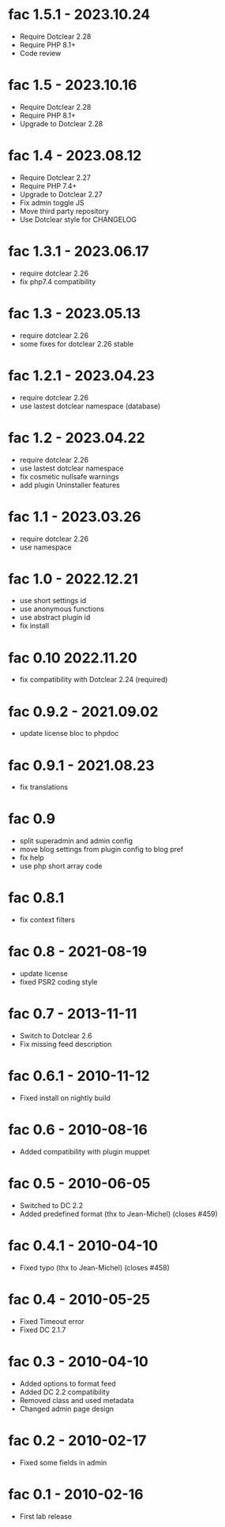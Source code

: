 fac 1.5.1 - 2023.10.24
===========================================================
* Require Dotclear 2.28
* Require PHP 8.1+
* Code review

fac 1.5 - 2023.10.16
===========================================================
* Require Dotclear 2.28
* Require PHP 8.1+
* Upgrade to Dotclear 2.28

fac 1.4 - 2023.08.12
===========================================================
* Require Dotclear 2.27
* Require PHP 7.4+
* Upgrade to Dotclear 2.27
* Fix admin toggle JS
* Move third party repository
* Use Dotclear style for CHANGELOG

fac 1.3.1 - 2023.06.17
===========================================================
* require dotclear 2.26
* fix php7.4 compatibility

fac 1.3 - 2023.05.13
===========================================================
* require dotclear 2.26
* some fixes for dotclear 2.26 stable

fac 1.2.1 - 2023.04.23
===========================================================
* require dotclear 2.26
* use lastest dotclear namespace (database)

fac 1.2 - 2023.04.22
===========================================================
* require dotclear 2.26
* use lastest dotclear namespace
* fix cosmetic nullsafe warnings
* add plugin Uninstaller features

fac 1.1 - 2023.03.26
===========================================================
* require dotclear 2.26
* use namespace

fac 1.0 - 2022.12.21
===========================================================
* use short settings id
* use anonymous functions
* use abstract plugin id
* fix install

fac 0.10 2022.11.20
===========================================================
* fix compatibility with Dotclear 2.24 (required)

fac 0.9.2 - 2021.09.02
===========================================================
* update license bloc to phpdoc

fac 0.9.1 - 2021.08.23
===========================================================
* fix translations

fac 0.9
===========================================================
* split superadmin and admin config
* move blog settings from plugin config to blog pref
* fix help
* use php short array code

fac 0.8.1
===========================================================
* fix context filters

fac 0.8 - 2021-08-19
===========================================================
* update license
* fixed PSR2 coding style

fac 0.7 - 2013-11-11
===========================================================
* Switch to Dotclear 2.6
* Fix missing feed description

fac 0.6.1 - 2010-11-12
===========================================================
* Fixed install on nightly build

fac 0.6 - 2010-08-16
===========================================================
* Added compatibility with plugin muppet

fac 0.5 - 2010-06-05
===========================================================
* Switched to DC 2.2
* Added predefined format (thx to Jean-Michel) (closes #459)

fac 0.4.1 - 2010-04-10
===========================================================
* Fixed typo (thx to Jean-Michel) (closes #458)

fac 0.4 - 2010-05-25
===========================================================
* Fixed Timeout error
* Fixed DC 2.1.7

fac 0.3 - 2010-04-10
===========================================================
* Added options to format feed
* Added DC 2.2 compatibility
* Removed class and used metadata
* Changed admin page design

fac 0.2 - 2010-02-17
===========================================================
* Fixed some fields in admin

fac 0.1 - 2010-02-16
===========================================================
* First lab release